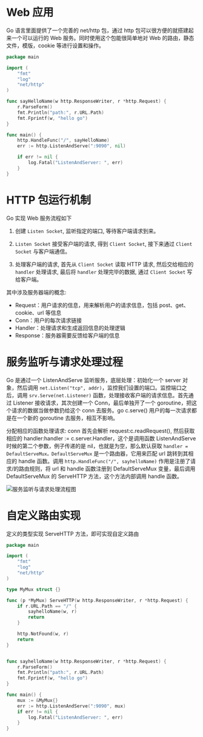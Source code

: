 # Web 应用

Go 语言里面提供了一个完善的 net/http 包，通过 http 包可以很方便的就搭建起来一个可以运行的 Web 服务。同时使用这个包能很简单地对 Web 的路由，静态文件，模版，cookie 等进行设置和操作。

```go
package main

import (
	"fmt"
	"log"
	"net/http"
)

func sayHelloName(w http.ResponseWriter, r *http.Request) {
	r.ParseForm()
	fmt.Println("path:", r.URL.Path)
	fmt.Fprintf(w, "hello go")
}

func main() {
	http.HandleFunc("/", sayHelloName)
	err := http.ListenAndServe(":9090", nil)

	if err != nil {
		log.Fatal("ListenAndServer: ", err)
	}
}
```

# HTTP 包运行机制

Go 实现 Web 服务流程如下

1. 创建 `Listen Socket`, 监听指定的端口, 等待客户端请求到来。

2. `Listen Socket` 接受客户端的请求, 得到 `Client Socket`, 接下来通过 `Client Socket` 与客户端通信。

3. 处理客户端的请求, 首先从 `Client Socket` 读取 HTTP 请求, 然后交给相应的 `handler` 处理请求, 最后将 `handler` 处理完毕的数据, 通过 `Client Socket` 写给客户端。

其中涉及服务器端的概念:

- Request：用户请求的信息，用来解析用户的请求信息，包括 post、get、cookie、url 等信息
- Conn：用户的每次请求链接
- Handler：处理请求和生成返回信息的处理逻辑
- Response：服务器需要反馈给客户端的信息

# 服务监听与请求处理过程

Go 是通过一个 ListenAndServe 监听服务，底层处理：初始化一个 server 对象，然后调用 `net.Listen("tcp", addr)`，监控我们设置的端口。监控端口之后，调用 `srv.Serve(net.Listener)` 函数，处理接收客户端的请求信息。首先通过 Listener 接收请求，其次创建一个 Conn，最后单独开了一个 goroutine，把这个请求的数据当做参数扔给这个 conn 去服务。go c.serve() 用户的每一次请求都是在一个新的 goroutine 去服务，相互不影响。

分配相应的函数处理请求: conn 首先会解析 request:c.readRequest(), 然后获取相应的 handler:handler := c.server.Handler，这个是调用函数 ListenAndServe 时候的第二个参数，例子传递的是 nil，也就是为空，那么默认获取 `handler = DefaultServeMux。DefaultServeMux` 是一个路由器，它用来匹配 url 跳转到其相应的 handle 函数。调用 `http.HandleFunc("/", sayhelloName)` 作用是注册了请求/的路由规则，将 url 和 handle 函数注册到 DefaultServeMux 变量，最后调用 DefaultServeMux 的 ServeHTTP 方法，这个方法内部调用 handle 函数。

![服务监听与请求处理流程图](https://s2.ax1x.com/2019/12/02/Qnvu3F.png)

# 自定义路由实现

定义的类型实现 ServeHTTP 方法，即可实现自定义路由

```go
package main

import (
    "fmt"
    "log"
    "net/http"
)

type MyMux struct {}

func (p *MyMux) ServeHTTP(w http.ResponseWriter, r *http.Request) {
    if r.URL.Path == "/" {
        sayhelloName(w, r)
        return
    }

    http.NotFound(w, r)
    return
}


func sayhelloName(w http.ResponseWriter, r *http.Request) {
    r.ParseForm()
    fmt.Println("path:", r.URL.Path)
    fmt.Fprintf(w, "hello go")
}

func main() {
    mux := &MyMux{}
    err := http.ListenAndServe(":9090", mux)
    if err != nil {
        log.Fatal("ListenAndServer: ", err)
    }
}
```
